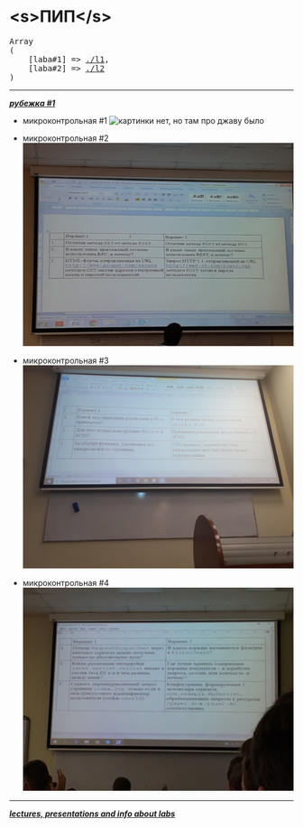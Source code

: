 # \<s>ПИП\</s>

<pre>
Array
(
    [laba#1] => <a href="./l1">./l1</a>,
    [laba#2] => <a href="./l2">./l2</a>
)
</pre>
---

***[рубежка #1](./exams/first-test.md)***

* микроконтрольная #1
![картинки нет, но там про джаву было](/dev/null)

* микроконтрольная #2
![light-test-2](exams/img/light-test-2.jpg)

* микроконтрольная #3
![light-test-3](exams/img/light-test-3.jpg)

* микроконтрольная #4
![light-test-4](exams/img/light-test-4.jpg)
---

***[lectures, presentations and info about labs](http://tlg.wtf/sPNPs)***
